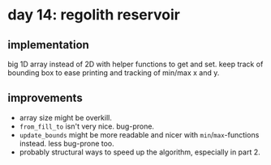 # day 14: regolith reservoir
## implementation
big 1D array instead of 2D with helper functions to get and set. keep track of bounding box to ease printing and tracking of min/max x and y.

## improvements
- array size might be overkill.
- `from_fill_to` isn't very nice. bug-prone.
- `update_bounds` might be more readable and nicer with `min`/`max`-functions instead. less bug-prone too.
- probably structural ways to speed up the algorithm, especially in part 2.